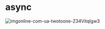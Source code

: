 # async
![imgonline-com-ua-twotoone-Z34VitqIgw3](https://user-images.githubusercontent.com/74527431/104451160-2e629e80-55c7-11eb-8914-4a1a4353d8ae.jpg)

